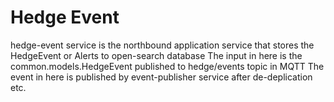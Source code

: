 # Hedge Event

hedge-event service is the northbound application service that stores the HedgeEvent or Alerts to open-search database
The input in here is the common.models.HedgeEvent published to hedge/events topic in MQTT
The event in here is published by event-publisher service after de-deplication etc.
